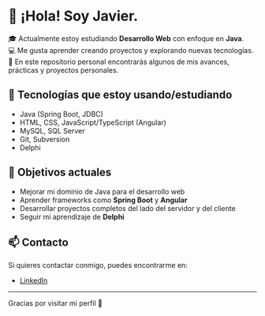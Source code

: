 # 👋 ¡Hola! Soy Javier.

🎓 Actualmente estoy estudiando **Desarrollo Web** con enfoque en **Java**.  
💻 Me gusta aprender creando proyectos y explorando nuevas tecnologías.  
🚀 En este repositorio personal encontrarás algunos de mis avances, prácticas y proyectos personales.

## 🧰 Tecnologías que estoy usando/estudiando

- Java (Spring Boot, JDBC)
- HTML, CSS, JavaScript/TypeScript (Angular)
- MySQL, SQL Server
- Git, Subversion
- Delphi

## 📌 Objetivos actuales

- Mejorar mi dominio de Java para el desarrollo web
- Aprender frameworks como **Spring Boot** y **Angular**
- Desarrollar proyectos completos del lado del servidor y del cliente
- Seguir mi aprendizaje de **Delphi**

## 📫 Contacto

Si quieres contactar conmigo, puedes encontrarme en:

- [LinkedIn](https://www.linkedin.com/in/javierduarteperez)

---

Gracias por visitar mi perfil 💙
